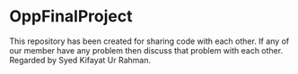 # OppFinalProject
This repository has been created for sharing code with each other.
If any of our member have any problem then discuss that problem with each other.
Regarded by Syed Kifayat Ur Rahman.
